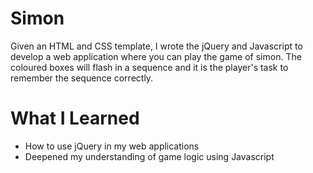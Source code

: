 # Simon

Given an HTML and CSS template, I wrote the jQuery and Javascript to develop a web application where you can play the game of simon. The coloured boxes will flash in a sequence and it is the player's task to remember the sequence correctly.

# What I Learned

- How to use jQuery in my web applications
- Deepened my understanding of game logic using Javascript
